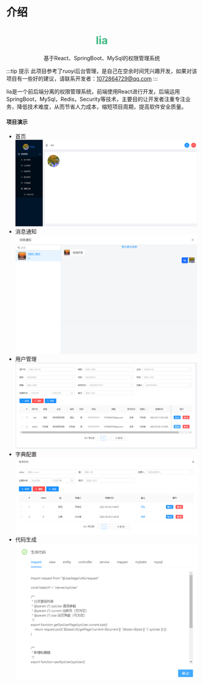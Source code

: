 # 介绍

<h1 style="text-align: center; color: #42b983">lia</h1>
<p style="text-align: center">基于React、SpringBoot、MySql的权限管理系统</p>

:::tip 提示
此项目参考了ruoyi后台管理，是自己在空余时间凭兴趣开发，如果对该项目有一些好的建议，请联系开发者：1072864729@qq.com
:::


lia是一个前后端分离的权限管理系统，前端使用React进行开发，后端运用SpringBoot，MySql，Redis，Security等技术，主要目的让开发者注重专注业务，降低技术难度，从而节省人力成本，缩短项目周期，提高软件安全质量。

#### 项目演示
* 首页
![图片](/index.png)
* 消息通知
![图片](/message.png)
* 用户管理
![图片](/user.png)
* 字典配置
![图片](/dict.png)
* 代码生成
![图片](/code.png)
